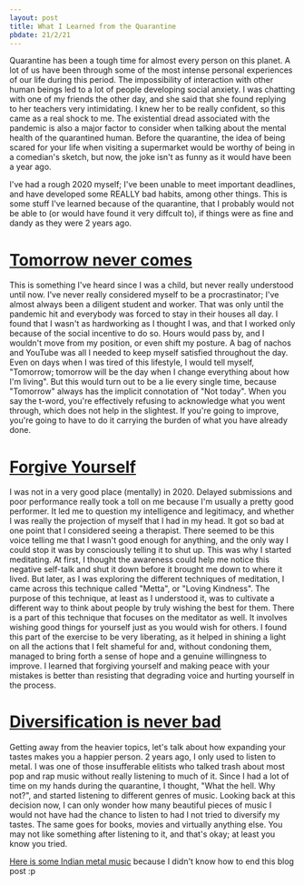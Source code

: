 ```yaml
---
layout: post
title: What I Learned from the Quarantine
pbdate: 21/2/21
---
```

Quarantine has been a tough time for almost every person on this planet. A lot of us have been through some of the most intense personal experiences of our life during this period. The impossibility of interaction with other human beings led to a lot of people developing social anxiety. I was chatting with one of my friends the other day, and she said that she found replying to her teachers very intimidating. I knew her to be really confident, so this came as a real shock to me. The existential dread associated with the pandemic is also a major factor to consider when talking about the mental health of the quarantined human. Before the quarantine, the idea of being scared for your life when visiting a supermarket would be worthy of being in a comedian's sketch, but now, the joke isn't as funny as it would have been a year ago.

I've had a rough 2020 myself; I've been unable to meet important deadlines, and have developed some REALLY bad habits, among other things. This is some stuff I've learned because of the quarantine, that I probably would not be able to (or would have found it very diffcult to), if things were as fine and dandy as they were 2 years ago.

# <ins>Tomorrow never comes</ins>
This is something I've heard since I was a child, but never really understood until now. I've never really considered myself to be a procrastinator; I've almost always been a diligent student and worker. That was only until the pandemic hit and everybody was forced to stay in their houses all day. I found that I wasn't as hardworking as I thought I was, and that I worked only because of the social incentive to do so. Hours would pass by, and I wouldn't move from my position, or even shift my posture. A bag of nachos and YouTube was all I needed to keep myself satisfied throughout the day. Even on days when I was tired of this lifestyle, I would tell myself, "Tomorrow; tomorrow will be the day when I change everything about how I'm living". But this would turn out to be a lie every single time, because "Tomorrow" always has the implicit connotation of "Not today". When you say the t-word, you're effectively refusing to acknowledge what you went through, which does not help in the slightest. If you're going to improve, you're going to have to do it carrying the burden of what you have already done.

# <ins>Forgive Yourself</ins>
I was not in a very good place (mentally) in 2020. Delayed submissions and poor performance really took a toll on me because I'm usually a pretty good performer. It led me to question my intelligence and legitimacy, and whether I was really the projection of myself that I had in my head. It got so bad at one point that I considered seeing a therapist. There seemed to be this voice telling me that I wasn't good enough for anything, and the only way I could stop it was by consciously telling it to shut up. This was why I started meditating. At first, I thought the awareness could help me notice this negative self-talk and shut it down before it brought me down to where it lived. But later, as I was exploring the different techniques of meditation, I came across this technique called "Metta", or "Loving Kindness". The purpose of this technique, at least as I understood it, was to cultivate a different way to think about people by truly wishing the best for them. There is a part of this technique that focuses on the meditator as well. It involves wishing good things for yourself just as you would wish for others. I found this part of the exercise to be very liberating, as it helped in shining a light on all the actions that I felt shameful for and, without condoning them, managed to bring forth a sense of hope and a genuine willingness to improve. I learned that forgiving yourself and making peace with your mistakes is better than resisting that degrading voice and hurting yourself in the process.

# <ins>Diversification is never bad</ins>
Getting away from the heavier topics, let's talk about how expanding your tastes makes you a happier person. 2 years ago, I only used to listen to metal. I was one of those insufferable elitists who talked trash about most pop and rap music without really listening to much of it. Since I had a lot of time on my hands during the quarantine, I thought, "What the hell. Why not?", and started listening to different genres of music. Looking back at this decision now, I can only wonder how many beautiful pieces of music I would not have had the chance to listen to had I not tried to diversify my tastes. The same goes for books, movies and virtually anything else. You may not like something after listening to it, and that's okay; at least you know you tried.

[Here is some Indian metal music](https://www.youtube.com/watch?v=oYK6JU7Nx38) because I didn't know how to end this blog post :p